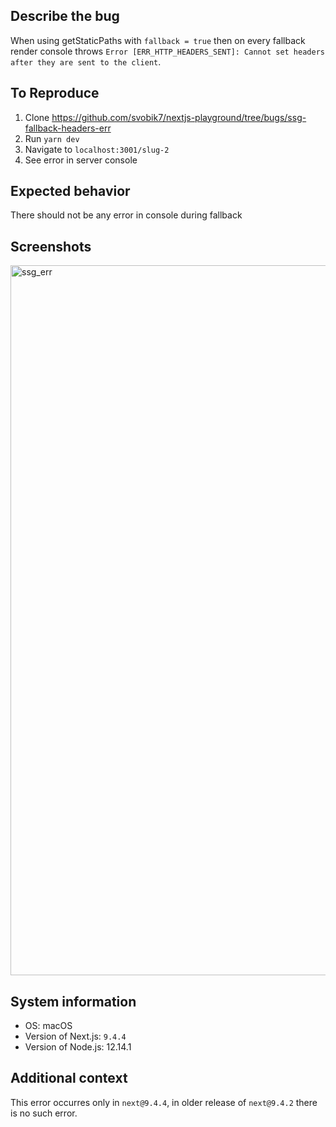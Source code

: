## Describe the bug

When using getStaticPaths with `fallback = true` then on every fallback render console throws `Error [ERR_HTTP_HEADERS_SENT]: Cannot set headers after they are sent to the client`.

## To Reproduce

1. Clone https://github.com/svobik7/nextjs-playground/tree/bugs/ssg-fallback-headers-err
2. Run `yarn dev`
3. Navigate to `localhost:3001/slug-2`
4. See error in server console

## Expected behavior

There should not be any error in console during fallback

## Screenshots

<img width="1136" alt="ssg_err" src="https://user-images.githubusercontent.com/761766/85385920-3253a400-b543-11ea-9c2c-e1cd03ece75c.png">

## System information

- OS: macOS
- Version of Next.js: `9.4.4`
- Version of Node.js: 12.14.1

## Additional context

This error occurres only in `next@9.4.4`, in older release of `next@9.4.2` there is no such error.

